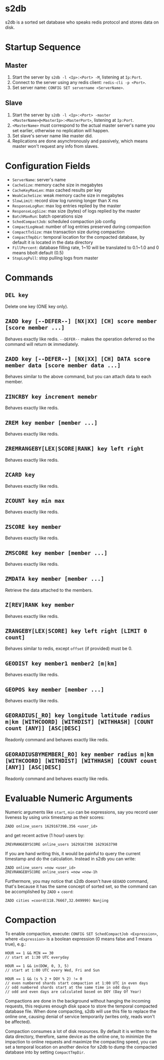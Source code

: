 # s2db
s2db is a sorted set database who speaks redis protocol and stores data on disk.

# Startup Sequence
## Master
1. Start the server by `s2db -l <Ip>:<Port> -M`, listening at `Ip:Port`.
2. Connect to the server using any redis client: `redis-cli -p <Port>`.
3. Set server name: `CONFIG SET servername <ServerName>`.

## Slave
1. Start the server by `s2db -l <Ip>:<Port> -master <MasterName>@<MasterIp>:<MasterPort>`, listening at `Ip:Port`.
2. `<MasterName>` must correspond to the actual master server's name you set earlier, otherwise no replication will happen.
3. Set slave's server name like master did.
4. Replications are done asynchronously and passively, which means master won't request any info from slaves.

# Configuration Fields
- `ServerName`: server's name
- `CacheSize`: memory cache size in megabytes
- `CacheKeyMaxLen`: max cached results per key
- `WeakCacheSize`: weak memory cache size in megabytes
- `SlowLimit`: record slow log running longer than X ms
- `ResponseLogRun`: max log entries replied by the master
- `ResponseLogSize`: max size (bytes) of logs replied by the master
- `BatchMaxRun`: batch operations size
- `SchedCompactJob`: scheduled compaction job config
- `CompactLogHead`: number of log entries preserved during compaction
- `CompactTxSize`: max transaction size during compaction
- `CompactTmpDir`: temporal location for the compacted database, by default it is located in the data directory
- `FillPercent`: database filling rate, 1~10 will be translated to 0.1~1.0 and 0 means bbolt default (0.5)
- `StopLogPull`: stop pulling logs from master

# Commands
## `DEL key`
Delete one key (ONE key only).

## `ZADD key [--DEFER--] [NX|XX] [CH] score member [score member ...]`
Behaves exactly like redis. `--DEFER--` makes the operation deferred so the command will return `OK` immediately.

## `ZADD key [--DEFER--] [NX|XX] [CH] DATA score member data [score member data ...]`
Behaves similar to the above command, but you can attach data to each member.

## `ZINCRBY key increment memebr`
Behaves exactly like redis.

## `ZREM key member [member ...]`
Behaves exactly like redis.

## `ZREMRANGEBY[LEX|SCORE|RANK] key left right`
Behaves exactly like redis.

## `ZCARD key`
Behaves exactly like redis.

## `ZCOUNT key min max`
Behaves exactly like redis.

## `ZSCORE key member`
Behaves exactly like redis.

## `ZMSCORE key member [member ...]`
Behaves exactly like redis.

## `ZMDATA key member [member ...]`
Retrieve the data attached to the members.

## `Z[REV]RANK key member`
Behaves exactly like redis.

## `ZRANGEBY[LEX|SCORE] key left right [LIMIT 0 count]`
Behaves similar to redis, except `offset` (if provided) must be 0.

## `GEODIST key member1 member2 [m|km] `
Behaves exactly like redis.

## `GEOPOS key member [member ...]`
Behaves exactly like redis.

## `GEORADIUS[_RO] key longitude latitude radius m|km [WITHCOORD] [WITHDIST] [WITHHASH] [COUNT count [ANY]] [ASC|DESC]`
Readonly command and behaves exactly like redis.

## `GEORADIUSBYMEMBER[_RO] key member radius m|km [WITHCOORD] [WITHDIST] [WITHHASH] [COUNT count [ANY]] [ASC|DESC]`
Readonly command and behaves exactly like redis.

# Evaluable Numeric Arguments
Numeric arguments like `start`, `min` can be expressions, say you record user liveness by using unix timestamp as their scores:
```
ZADD online_users 1629167398.356 <user_id>
```
and get recent active (1 hour) users by:
```
ZREVRANGEBYSCORE online_users 1629167398 1629163798
```
If you are hand writing this, it would be painful to query the current timestamp and do the calculation. Instead in s2db you can write:
```
ZADD online_users =now <user_id>
ZREVRANGEBYSCORE online_users =now =now-1h
```
Furthermore, you may notice that s2db doesn't have `GEOADD` command, that's because it has the same concept of sorted set, so the command can be accomplished by `ZADD` + `coord`:
```
ZADD cities =coord(118.76667,32.049999) Nanjing
```

# Compaction
To enable compaction, execute: `CONFIG SET SchedCompactJob <Expression>`, where `<Expression>` is a boolean expression (0 means false and 1 means true), e.g.:
```
HOUR == 1 && MIN == 30  
// start at 1:30 UTC everyday

HOUR == 1 && in(DOW, 0, 3, 5)
// start at 1:00 UTC every Wed, Fri and Sun

HOUR == 1 && (s % 2 + DOY % 2) != 0
// even numbered shards start compaction at 1:00 UTC in even days
// odd numbered shards start at the same time in odd days
// odd and even days are calculated based on DOY (Day Of Year)
```

Compactions are done in the background without hanging the incoming requests, this reqiures enough disk space to store the temporal compacted database file. When done compacting, s2db will use this file to replace the online one, causing denial of service temporarily (writes only, reads won't be affected).

Compaction consumes a lot of disk resources. By default it is written to the data directory, therefore, same device as the online one, to minimize the impaction to online requests and maximize the compacting speed, you can set a temporal location on another device for s2db to dump the compacted database into by setting `CompactTmpDir`.
